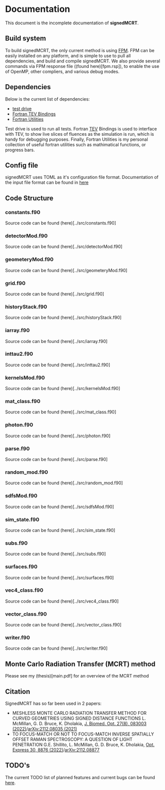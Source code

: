 # Documentation

This document is the incomplete documentation of **signedMCRT**.

## Build system

To build signedMCRT, the only current method is using [FPM](https://fpm.fortran-lang.org/en/index.html).
FPM can be easily installed on any platform, and is simple to use to pull all dependencies, and build and compile signedMCRT.
We also provide several commands via FPM response file ((found here)[fpm.rsp]), to enable the use of OpenMP, other compliers, and various debug modes.

## Dependencies

Below is the current list of dependencies:

* [test drive](https://github.com/fortran-lang/test-drive)
* [Fortran TEV Bindings](https://github.com/lewisfish/fortran_tev_bindings)
* [Fortran Utilities](https://github.com/lewisfish/fortran_utilities)

Test drive is used to run all tests.
Fortran [TEV](https://github.com/Tom94/tev/) Bindings is used to interface with TEV, to show live slices of fluences as the simulation is run, which is handy for debugging purposes.
Finally, Fortran Utilities is my personal collection of useful fortran utilities such as mathimatical functions, or progress bars.

## Config file
signedMCRT uses TOML as it's configuration file format.
Documentation of the input file format can be found in [here](config.md)


## Code Structure

### constants.f90
Source code can be found (here)[../src/constants.f90]

### detectorMod.f90
Source code can be found (here)[../src/detectorMod.f90]

### geometeryMod.f90
Source code can be found (here)[../src/geometeryMod.f90]

### grid.f90
Source code can be found (here)[../src/grid.f90]

### historyStack.f90
Source code can be found (here)[../src/historyStack.f90]

### iarray.f90
Source code can be found (here)[../src/iarray.f90]

### inttau2.f90
Source code can be found (here)[../src/inttau2.f90]

### kernelsMod.f90
Source code can be found (here)[../src/kernelsMod.f90]

### mat_class.f90
Source code can be found (here)[../src/mat_class.f90]

### photon.f90
Source code can be found (here)[../src/photon.f90]

### parse.f90
Source code can be found (here)[../src/parse.f90]

### random_mod.f90
Source code can be found (here)[../src/random_mod.f90]

### sdfsMod.f90
Source code can be found (here)[../src/sdfsMod.f90]

### sim_state.f90
Source code can be found (here)[../src/sim_state.f90]

### subs.f90
Source code can be found (here)[../src/subs.f90]

### surfaces.f90
Source code can be found (here)[../src/surfaces.f90]

### vec4_class.f90
Source code can be found (here)[../src/vec4_class.f90]

### vector_class.f90
Source code can be found (here)[../src/vector_class.f90]

### writer.f90
Source code can be found (here)[../src/writer.f90]


## Monte Carlo Radiation Transfer (MCRT) method

Please see my (thesis)[main.pdf] for an overview of the MCRT method

## Citation

SignedMCRT has so far been used in 2 papers:

+ MESHLESS MONTE CARLO RADIATION TRANSFER METHOD FOR CURVED GEOMETRIES USING SIGNED DISTANCE FUNCTIONS
L. McMillan, G. D. Bruce, K. Dholakia, [J. Biomed. Opt. 27(8), 083003 (2022)](https://doi.org/10.1364/OE.451496)/[arXiv:2112.08035 (2021)](https://arxiv.org/abs/2112.08035)
+ TO FOCUS-MATCH OR NOT TO FOCUS-MATCH INVERSE SPATIALLY OFFSET RAMAN SPECTROSCOPY: A QUESTION OF LIGHT PENETRATION
G.E. Shillito, L. McMillan, G. D. Bruce, K. Dholakia, [Opt. Express 30, 8876 (2022)](https://doi.org/10.1364/OE.451496)/[arXiv:2112.08877](https://arxiv.org/abs/2112.08877)

## TODO's
The current TODO list of planned features and current bugs can be found [here](TODO.md).